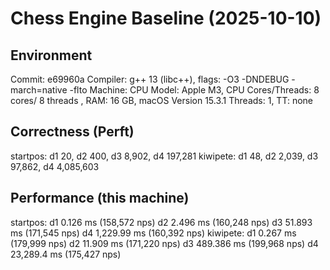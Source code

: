 # Chess Engine Baseline (2025-10-10)

## Environment ##
Commit: e69960a
Compiler: g++ 13 (libc++), flags: -O3 -DNDEBUG -march=native -flto
Machine: CPU Model: Apple M3, CPU Cores/Threads: 8 cores/ 8 threads , RAM: 16 GB, macOS Version 15.3.1
Threads: 1, TT: none

## Correctness (Perft)
startpos: d1 20, d2 400, d3 8,902, d4 197,281
kiwipete: d1 48, d2 2,039, d3 97,862, d4 4,085,603

## Performance (this machine)
startpos: 
  d1 0.126 ms (158,572 nps)
  d2 2.496 ms (160,248 nps)
  d3 51.893 ms (171,545 nps)
  d4 1,229.99 ms (160,392 nps)
kiwipete:
  d1 0.267 ms (179,999 nps)
  d2 11.909 ms (171,220 nps)
  d3 489.386 ms (199,968 nps)
  d4 23,289.4 ms (175,427 nps)
